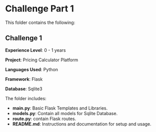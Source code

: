 # Challenge Part 1

This folder contains the following:

## Challenge 1

**Experience Level**: 0 - 1 years  

**Project**: Pricing Calculator Platform  

**Languages Used**: Python

**Framework**: Flask

**Database**: Sqlite3

The folder includes:  
- **main.py**: Basic Flask Templates and Libraries.  
- **models.py**: Contain all models for Sqlite Database.
- **route.py**: contain Flask routes.
- **README.md**: Instructions and documentation for setup and usage.


